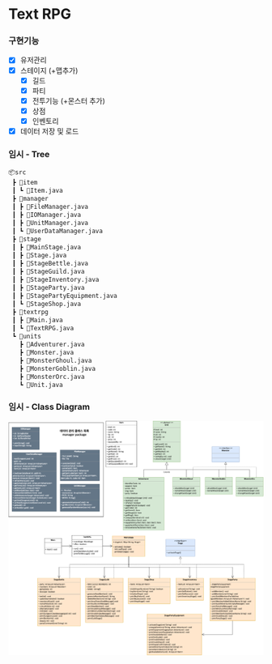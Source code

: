 # Text RPG

### 구현기능
- [x] 유저관리
- [x] 스테이지 (+맵추가)
  - [x] 길드
  - [x] 파티
  - [x] 전투기능 (+몬스터 추가)
  - [x] 상점
  - [x] 인벤토리
- [x] 데이터 저장 및 로드

### 임시 - Tree
```
📦src
 ┣ 📂item
 ┃ ┗ 📜Item.java
 ┣ 📂manager
 ┃ ┣ 📜FileManager.java
 ┃ ┣ 📜IOManager.java
 ┃ ┣ 📜UnitManager.java
 ┃ ┗ 📜UserDataManager.java
 ┣ 📂stage
 ┃ ┣ 📜MainStage.java
 ┃ ┣ 📜Stage.java
 ┃ ┣ 📜StageBettle.java
 ┃ ┣ 📜StageGuild.java
 ┃ ┣ 📜StageInventory.java
 ┃ ┣ 📜StageParty.java
 ┃ ┣ 📜StagePartyEquipment.java
 ┃ ┗ 📜StageShop.java
 ┣ 📂textrpg
 ┃ ┣ 📜Main.java
 ┃ ┗ 📜TextRPG.java
 ┗ 📂units
   ┣ 📜Adventurer.java
   ┣ 📜Monster.java
   ┣ 📜MonsterGhoul.java
   ┣ 📜MonsterGoblin.java
   ┣ 📜MonsterOrc.java
   ┗ 📜Unit.java
```

### 임시 - Class Diagram
![클래스다이어그램](https://github.com/SG5143/textRPG/blob/develop/resource/textRPG.png)
